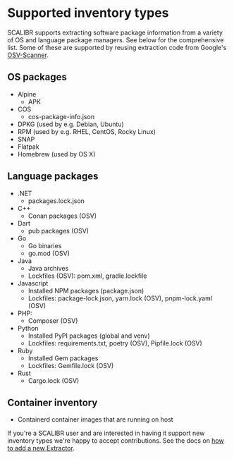 # Supported inventory types

SCALIBR supports extracting software package information from a variety of OS and language package managers. See below for the comprehensive list. Some of these are supported by reusing extraction code from Google's [OSV-Scanner](https://github.com/google/osv-scanner).

## OS packages

* Alpine
  * APK
* COS
  * cos-package-info.json
* DPKG (used by e.g. Debian, Ubuntu)
* RPM (used by e.g. RHEL, CentOS, Rocky Linux)
* SNAP
* Flatpak
* Homebrew (used by OS X)

## Language packages

* .NET
  * packages.lock.json
* C++
  * Conan packages (OSV)
* Dart
  * pub packages (OSV)
* Go
  * Go binaries
  * go.mod (OSV)
* Java
  * Java archives
  * Lockfiles (OSV): pom.xml, gradle.lockfile
* Javascript
  * Installed NPM packages (package.json)
  * Lockfiles: package-lock.json, yarn.lock (OSV), pnpm-lock.yaml (OSV)
* PHP:
  * Composer (OSV)
* Python
  * Installed PyPI packages (global and venv)
  * Lockfiles: requirements.txt, poetry (OSV), Pipfile.lock (OSV)
* Ruby
  * Installed Gem packages
  * Lockfiles: Gemfile.lock (OSV)
* Rust
  * Cargo.lock (OSV)

## Container inventory

* Containerd container images that are running on host

If you're a SCALIBR user and are interested in having it support new inventory types we're happy to accept contributions. See the docs on [how to add a new Extractor](/docs/new_extractor.md).

